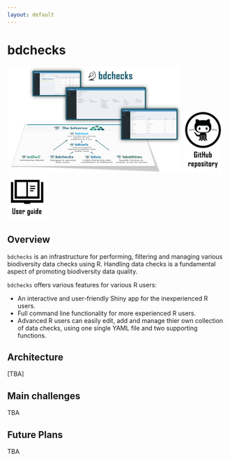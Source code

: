 ```yaml
---
layout: default
---
```


# bdchecks

<img src="assets/images/bdchecks_bdverse.png" alt="bdchecks in the bdverse" width="400"/>
<a href="https://github.com/bd-R/bdchecks" target="_blank"><img src="assets/images/github_repo.png" alt="bdchecks GitHub repository" title= "Open bdchecks repository" width="90"/></a>
   <a href="https://bd-r.github.io/bdchecks-guide/" target="_blank"><img src="assets/images/user_guide.png" alt="bdchecks user guide" title= "Open user guide" width="90"/></a>


## Overview

`bdchecks` is an infrastructure for performing, filtering and managing various biodiversity data checks using R. Handling data checks is a fundamental aspect of promoting biodiversity data quality.

`bdchecks` offers various features for various R users:
* An interactive and user-friendly Shiny app for the inexperienced R users.
* Full command line functionality for more experienced R users.
* Advanced R users can easily edit, add and manage thier own collection of data checks, using one single YAML file and two supporting functions.

## Architecture

[TBA]

## Main challenges

TBA

## Future Plans

TBA





